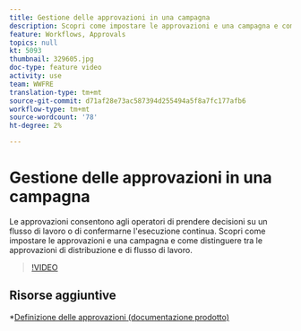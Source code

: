 ```yaml
---
title: Gestione delle approvazioni in una campagna
description: Scopri come impostare le approvazioni e una campagna e come distinguere tra le approvazioni di distribuzione e di flusso di lavoro.
feature: Workflows, Approvals
topics: null
kt: 5093
thumbnail: 329605.jpg
doc-type: feature video
activity: use
team: WWFRE
translation-type: tm+mt
source-git-commit: d71af28e73ac587394d255494a5f8a7fc177afb6
workflow-type: tm+mt
source-wordcount: '78'
ht-degree: 2%

---
```



# Gestione delle approvazioni in una campagna

Le approvazioni consentono agli operatori di prendere decisioni su un flusso di lavoro o di confermarne l&#39;esecuzione continua.
Scopri come impostare le approvazioni e una campagna e come distinguere tra le approvazioni di distribuzione e di flusso di lavoro.

>[!VIDEO](https://video.tv.adobe.com/v/329605?quality=12)

## Risorse aggiuntive

*[Definizione delle approvazioni (documentazione prodotto)](https://experienceleague.adobe.com/docs/campaign-classic/using/automating-with-workflows/executing-a-workflow/defining-approvals.html?lang=en#sending-emails)
